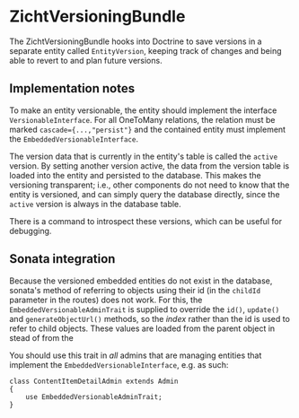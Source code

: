 # ZichtVersioningBundle #

The ZichtVersioningBundle hooks into Doctrine to save versions in a separate entity
called `EntityVersion`, keeping track of changes and being able to revert to and
plan future versions.

## Implementation notes ##

To make an entity versionable, the entity should implement the interface 
`VersionableInterface`. For all OneToMany relations, the relation must be marked
`cascade={...,"persist"}` and the contained entity must implement the
`EmbeddedVersionableInterface`. 

The version data that is currently in the entity's table is called the `active`
version. By setting another version active, the data from the version table
is loaded into the entity and persisted to the database. This makes the 
versioning transparent; i.e., other components do not need to know that the
entity is versioned, and can simply query the database directly, since the 
`active` version is always in the database table.

There is a command to introspect these versions, which can be useful for
debugging. 

## Sonata integration ##
Because the versioned embedded entities do not exist in the database, sonata's
method of referring to objects using their id (in the `childId` parameter in the
routes) does not work. For this, the `EmbeddedVersionableAdminTrait` is supplied
to override the `id()`, `update()` and `generateObjectUrl()` methods, so the
*index* rather than the id is used to refer to child objects. These values
are loaded from the parent object in stead of from the 

You should use this trait in *all* admins that are managing entities that
implement the `EmbeddedVersionableInterface`, e.g. as such:

```
class ContentItemDetailAdmin extends Admin
{
    use EmbeddedVersionableAdminTrait;
}
